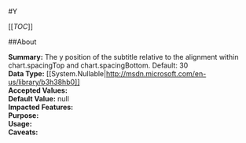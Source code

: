 #Y

[[_TOC_]]

##About

**Summary:**  The y position of the subtitle relative to the alignment within chart.spacingTop and chart.spacingBottom. Default: 30   
**Data Type:** [[System.Nullable|http://msdn.microsoft.com/en-us/library/b3h38hb0]]  
**Accepted Values:**   
**Default Value:** null  
**Impacted Features:**   
**Purpose:**   
**Usage:**   
**Caveats:**   

